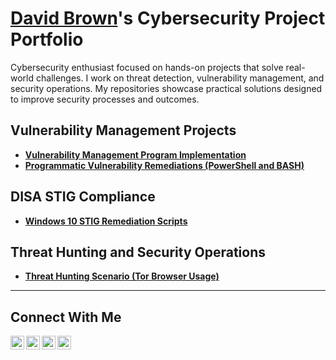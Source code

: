 
# <a href="https://www.linkedin.com/in/david-benton-brown-738174150">David Brown</a>'s Cybersecurity Project Portfolio 

Cybersecurity enthusiast focused on hands-on projects that solve real-world challenges. I work on threat detection, vulnerability management, and security operations. My repositories showcase practical solutions designed to improve security processes and outcomes.

##  Vulnerability Management Projects

- **[Vulnerability Management Program Implementation](https://github.com/davidbrown-sec/Vulnerability-Management-Projects/tree/main/Vulnerability%20Management%20Program%20Implementation)**
- **[Programmatic Vulnerability Remediations (PowerShell and BASH)](https://github.com/davidbrown-sec/Vulnerability-Management-Projects/tree/b0f32e98ed794c8a8596d4a307a85b427d919566/programmatic-remediation-scripts)**


##  DISA STIG Compliance

- **[Windows 10 STIG Remediation Scripts](https://github.com/davidbrown-sec/DISA-STIG-COMPLIANCE)**





## Threat Hunting and Security Operations

- **[Threat Hunting Scenario (Tor Browser Usage)]()**

<hr/>

## Connect With Me

[<img align="left" alt="___________ | YouTube" width="22px" src="https://cdn.jsdelivr.net/npm/simple-icons@v3/icons/youtube.svg" />][youtube]
[<img align="left" alt="___________ | Twitter" width="22px" src="https://cdn.jsdelivr.net/npm/simple-icons@v3/icons/twitter.svg" />][twitter]
[<img align="left" alt="___________ | LinkedIn" width="22px" src="https://cdn.jsdelivr.net/npm/simple-icons@v3/icons/linkedin.svg" />][linkedin]
[<img align="left" alt="___________ | Instagram" width="22px" src="https://cdn.jsdelivr.net/npm/simple-icons@v3/icons/instagram.svg" />][instagram]

[twitter]: https://twitter.com/___________
[youtube]: https://www.youtube.com/c/___________
[instagram]: https://www.instagram.com/___________
[linkedin]: https://linkedin.com/in/david-benton-brown-738174150
<!--
<img width="35" alt="image" src="https://github.com/user-attachments/assets/2f41c7cd-5ea8-4475-b451-a37161b6c3fb"> 
<img width="35" alt="image" src="https://github.com/user-attachments/assets/77649969-9910-4994-8b96-74a116cfb2a8">
-->


